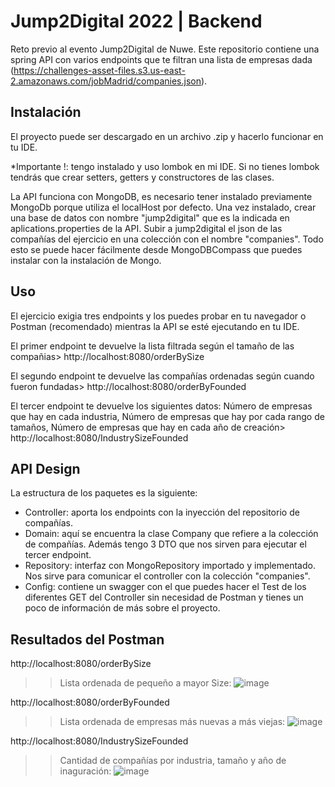# Jump2Digital 2022 | Backend

Reto previo al evento Jump2Digital de Nuwe. Este repositorio contiene una spring API con varios endpoints que te filtran una lista de empresas dada (https://challenges-asset-files.s3.us-east-2.amazonaws.com/jobMadrid/companies.json).

## Instalación

El proyecto puede ser descargado en un archivo .zip y hacerlo funcionar en tu IDE.

*Importante !: tengo instalado y uso lombok en mi IDE. Si no tienes lombok tendrás que crear setters, getters y constructores de las clases.
  
La API funciona con MongoDB, es necesario tener instalado previamente MongoDb porque utiliza el localHost por defecto. Una vez instalado, crear una base de datos con nombre "jump2digital" que es la indicada en aplications.properties de la API. Subir a jump2digital el json de las compañías del ejercicio en una colección con el nombre "companies". Todo esto se puede hacer fácilmente desde MongoDBCompass que puedes instalar con la instalación de Mongo.

## Uso
El ejercicio exigia tres endpoints y los puedes probar en tu navegador o Postman (recomendado) mientras la API se esté ejecutando en tu IDE.

El primer endpoint te devuelve la lista filtrada según el tamaño de las compañias> http://localhost:8080/orderBySize

El segundo endpoint te devuelve las compañías ordenadas según cuando fueron fundadas> http://localhost:8080/orderByFounded

El tercer endpoint te devuelve los siguientes datos: Número de empresas que hay en cada industria, Número de empresas que  hay por cada rango de tamaños, Número de empresas que hay en cada año de creación> http://localhost:8080/IndustrySizeFounded


## API Design

La estructura de los paquetes es la siguiente:

- Controller: aporta los endpoints con la inyección del repositorio de compañías.
- Domain: aquí se encuentra la clase Company que refiere a la colección de compañías. Además tengo 3 DTO que nos sirven para ejecutar el tercer endpoint.
- Repository: interfaz con MongoRepository importado y implementado. Nos sirve para comunicar el controller con la colección "companies".
- Config: contiene un swagger con el que puedes hacer el Test de los diferentes GET del Controller sin necesidad de Postman y tienes un poco de información de más sobre el proyecto.

## Resultados del Postman

http://localhost:8080/orderBySize
>> Lista ordenada de pequeño a mayor Size:
![image](https://user-images.githubusercontent.com/107991714/198871426-5aba813f-ceac-40ee-bd5f-b6aea97279b9.png)

http://localhost:8080/orderByFounded
>> Lista ordenada de empresas más nuevas a más viejas:
![image](https://user-images.githubusercontent.com/107991714/198871529-0af59a8d-3e60-471f-a1cc-68931f8f63b8.png)


http://localhost:8080/IndustrySizeFounded
>> Cantidad de compañías por industria, tamaño y año de inaguración:
![image](https://user-images.githubusercontent.com/107991714/198871574-3d544184-313c-475c-ad5f-e19902c361c4.png)
